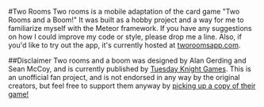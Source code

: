 #Two Rooms
Two rooms is a mobile adaptation of the card game "Two Rooms and a Boom!" It was built as a hobby project and a way for me to familiarize myself with the Meteor framework. If you have any suggestions on how I could improve my code or style, please drop me a line. Also, if you'd like to try out the app, it's currently hosted at [tworoomsapp.com](http://tworoomsapp.com).

##Disclaimer
Two rooms and a boom was designed by Alan Gerding and Sean McCoy, and is currently published by [Tuesday Knight Games](http://tuesdayknightgames.com/tworoomsandaboom/). This is an unofficial fan project, and is not endorsed in any way by the original creators, but feel free to support them anyway by [picking up a copy of their game!](http://tuesdayknightgames.com/tworoomsandaboom/)